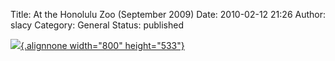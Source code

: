 Title: At the Honolulu Zoo (September 2009)
Date: 2010-02-12 21:26
Author: slacy
Category: General
Status: published

[![](http://kleinlacy.com/gallery/d/190702-2/IMG_6758.JPG){.alignnone
width="800"
height="533"}](http://kleinlacy.com/gallery/v/2009/September/2009-09-29/IMG_6758.JPG.html)
